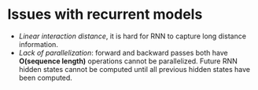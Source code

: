 # Issues with recurrent models
- *Linear interaction distance*, it is hard for RNN to capture long distance information.
- *Lack of parallelization*: forward and backward passes both have **O(sequence length)** operations cannot be parallelized. Future RNN hidden states cannot be computed until all previous hidden states have been computed.